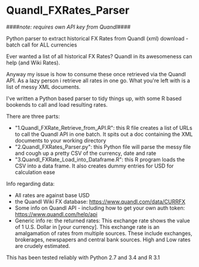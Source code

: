 # Quandl_FXRates_Parser
####*note: requires own API key from Quandl*####

Python parser to extract historical FX Rates from Quandl (xml) download - batch call for ALL currencies

Ever wanted a list of all historical FX Rates? Quandl in its awesomeness can help (and Wiki Rates).

Anyway my issue is how to consume these once retrieved via the Quandl API. As a lazy person i retrieve all rates in one go. What you're left with is a list of messy XML documents.

I've written a Python based parser to tidy things up, with some R based bookends to call and load resulting rates.

There are three parts:
- "1.Quandl_FXRate_Retrieve_from_API.R": this R file creates a list of URLs to call the Quandl API in one batch. It spits out a doc containing the XML documents to your working directory
- "2.Quandl_FXRates_Parser.py": this Python file will parse the messy file and cough up a pretty CSV of the currency, date and rate
- "3.Quandl_FXRate_Load_into_Dataframe.R": this R program loads the CSV into a data frame. It also creates dummy entries for USD for calculation ease

Info regarding data:
- All rates are against base USD
- the Quandl Wiki FX database: https://www.quandl.com/data/CURRFX
- Some info on Quandl API - including how to get your own auth token:
https://www.quandl.com/help/api
- Generic info re: the returned rates: This exchange rate shows the value of 1 U.S. Dollar in [your currency]. This exchange rate is an amalgamation of rates from multiple sources.  These include exchanges, brokerages, newspapers and central bank sources. High and Low rates are crudely estimated.

This has been tested reliably with Python 2.7 and 3.4 and R 3.1
